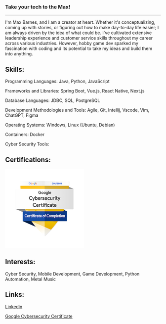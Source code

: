 ### Take your tech to the Max!
------------------------------------------------------------

I'm Max Barnes, and I am a creator at heart. Whether it's conceptualizing, coming up with stories, or figuring out how to make day-to-day life easier; I am always driven by the idea of what could be. I've cultivated extensive leadership experience and customer service skills throughout my career across various industries. However, hobby game dev sparked my fascination with coding and its potential to take my ideas and build them into anything. 

Skills:
--------------------------------------------------------------
Programming Languages: Java, Python, JavaScript    

Frameworks and Libraries: Spring Boot, Vue.js, React Native, Next.js     

Database Languages: JDBC, SQL, PostgreSQL

Development Methodologies and Tools: Agile, Git, Intellij, Vscode, Vim, ChatGPT, Figma 

Operating Systems: Windows, Linux (Ubuntu, Debian)

Containers: Docker

Cyber Security Tools: 

Certifications:
---------------------------------------------------------------
![Alt text](/google-cyber-certificate.png)

Interests: 
---------------------------------------------------------------
Cyber Security, Mobile Development, Game Development, Python Automation, Metal Music

Links:
---------------------------------------------------------------
[Linkedin](https://www.linkedin.com/in/maxbarnesdev/)

[Google Cybersecurity Certificate](https://www.credly.com/badges/836d5969-2c2e-4acc-b347-9cf68f537815/public_url)

